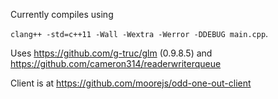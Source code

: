 Currently compiles using

`clang++ -std=c++11 -Wall -Wextra -Werror -DDEBUG main.cpp`.

Uses https://github.com/g-truc/glm (0.9.8.5)
and https://github.com/cameron314/readerwriterqueue

Client is at https://github.com/moorejs/odd-one-out-client
